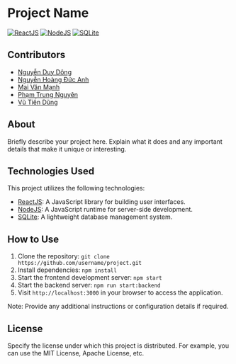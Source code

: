 # Project Name

[![ReactJS](https://link-to-react-logo.png)](https://reactjs.org/)
[![NodeJS](https://link-to-node-logo.png)](https://nodejs.org/)
[![SQLite](https://link-to-sqlite-logo.png)](https://sqlite.org/)

## Contributors

- [Nguyễn Duy Dông](https://github.com/username2)
- [Nguyễn Hoàng Đức Anh](https://github.com/username1)
- [Mai Văn Mạnh](https://github.com/username2)
- [Phạm Trung Nguyên](https://github.com/username2)
- [Vũ Tiến Dũng](https://github.com/username2)

## About

Briefly describe your project here. Explain what it does and any important details that make it unique or interesting.

## Technologies Used

This project utilizes the following technologies:

- [ReactJS](https://reactjs.org/): A JavaScript library for building user interfaces.
- [NodeJS](https://nodejs.org/): A JavaScript runtime for server-side development.
- [SQLite](https://sqlite.org/): A lightweight database management system.

## How to Use

1. Clone the repository: `git clone https://github.com/username/project.git`
2. Install dependencies: `npm install`
3. Start the frontend development server: `npm start`
4. Start the backend server: `npm run start:backend`
5. Visit `http://localhost:3000` in your browser to access the application.

Note: Provide any additional instructions or configuration details if required.

## License

Specify the license under which this project is distributed. For example, you can use the MIT License, Apache License, etc.
